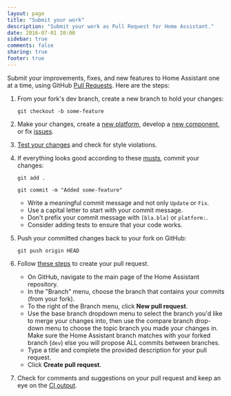 ```yaml
---
layout: page
title: "Submit your work"
description: "Submit your work as Pull Request for Home Assistant."
date: 2016-07-01 20:00
sidebar: true
comments: false
sharing: true
footer: true
---
```


Submit your improvements, fixes, and new features to Home Assistant one at a time, using GitHub [Pull Requests](https://help.github.com/articles/using-pull-requests). Here are the steps:

 1. From your fork's dev branch, create a new branch to hold your changes:
 
      `git checkout -b some-feature`
    
 2. Make your changes, create a [new platform](/developers/add_new_platform/), develop a [new component](/developers/creating_components/), or fix [issues](https://github.com/home-assistant/home-assistant/issues).
 
 3. [Test your changes](/developers/development_testing/) and check for style violations.
 
 4. If everything looks good according to these [musts](/developers/development_checklist/), commit your changes:
 
    `git add .`
    
    `git commit -m "Added some-feature"`

     * Write a meaningful commit message and not only `Update` or `Fix`.
     * Use a capital letter to start with your commit message.
     * Don't prefix your commit message with `[bla.bla]` or `platform:`.
     * Consider adding tests to ensure that your code works.
   
 5. Push your committed changes back to your fork on GitHub:
 
    `git push origin HEAD`
 
 6. Follow [these steps](https://help.github.com/articles/creating-a-pull-request/) to create your pull request.
 
     * On GitHub, navigate to the main page of the Home Assistant repository.
     * In the "Branch" menu, choose the branch that contains your commits (from your fork).
     * To the right of the Branch menu, click **New pull request**.
     * Use the base branch dropdown menu to select the branch you'd like to merge your changes into, then use the compare branch drop-down menu to choose the topic branch you made your changes in. Make sure the Home Assistant branch matches with your forked branch (`dev`) else you will propose ALL commits between branches.
     * Type a title and complete the provided description for your pull request. 
     * Click **Create pull request**.
 
 7. Check for comments and suggestions on your pull request and keep an eye on the [CI output](https://travis-ci.org/home-assistant/home-assistant/).

